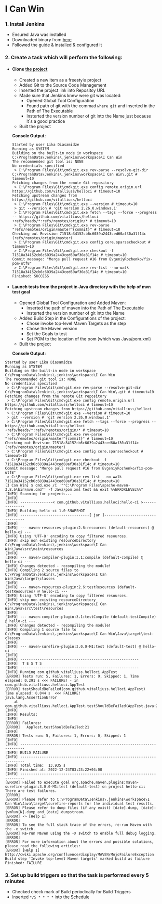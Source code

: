 # I Can Win 

### 1. Install Jenkins
* Ensured Java was installed
* Downloaded binary from [here](https://jenkins.io/download/)
* Followed the guide & installed & configured it

### 2. Create a task which will perform the following:
* #### Clone [the project](https://github.com/vitalliuss/helloci)
	+ Created a new item as a freestyle project 
	+ Added Git to the Source Code Management
	+ Inserted the project link into Repositoy URL
	+ Made sure that Jenkins knew were git was located:
		- Opened Global Tool Configuration
		- Found path of git with the commad `where git` and inserted in the Path of The Executable 
		- Insterted the version number of git into the Name just because it`s a good practice
	+ Built the project
	
	**Console Output:**
	```
	Started by user Lika Diasamidze
	Running as SYSTEM
	Building on the built-in node in workspace C:\ProgramData\Jenkins\.jenkins\workspace\I Can Win
	The recommended git tool is: NONE
	No credentials specified
	 > C:\Program Files\Git\cmd\git.exe rev-parse --resolve-git-dir C:\ProgramData\Jenkins\.jenkins\workspace\I Can Win\.git # timeout=10
	Fetching changes from the remote Git repository
	 > C:\Program Files\Git\cmd\git.exe config remote.origin.url https://github.com/vitalliuss/helloci # timeout=10
	Fetching upstream changes from https://github.com/vitalliuss/helloci
	 > C:\Program Files\Git\cmd\git.exe --version # timeout=10
	 > git --version # 'git version 2.26.0.windows.1'
	 > C:\Program Files\Git\cmd\git.exe fetch --tags --force --progress -- https://github.com/vitalliuss/helloci +refs/heads/*:refs/remotes/origin/* # timeout=10
	 > C:\Program Files\Git\cmd\git.exe rev-parse "refs/remotes/origin/master^{commit}" # timeout=10
	Checking out Revision 71518a34152cb6c6039a2443ced60af30a31f14c (refs/remotes/origin/master)
	 > C:\Program Files\Git\cmd\git.exe config core.sparsecheckout # timeout=10
	 > C:\Program Files\Git\cmd\git.exe checkout -f 71518a34152cb6c6039a2443ced60af30a31f14c # timeout=10
	Commit message: "Merge pull request #16 from EvgeniyRozhenko/fix-pom-utf8"
	 > C:\Program Files\Git\cmd\git.exe rev-list --no-walk 71518a34152cb6c6039a2443ced60af30a31f14c # timeout=10
	Finished: SUCCESS
	```
* #### Launch tests from the project in Java directory with the help of mvn test goal
	+ Opened Global Tool Configuration and Added Maven:
		+ Inserted the path of maven into the Path of The Executable 
		+ Insterted the version number of git into the Name
	+  Added Build Step in the Configurations of the project:
		+ Chose invoke top-level Maven Targets as the step
		+ Chose the Maven version 
		+ Set the Goals to test
		+ Set POM to the location of the pom (which was Java/pom.xml)
	+ Built the project
	
	**Console Output:**
```
Started by user Lika Diasamidze
Running as SYSTEM
Building on the built-in node in workspace C:\ProgramData\Jenkins\.jenkins\workspace\I Can Win
The recommended git tool is: NONE
No credentials specified
 > C:\Program Files\Git\cmd\git.exe rev-parse --resolve-git-dir C:\ProgramData\Jenkins\.jenkins\workspace\I Can Win\.git # timeout=10
Fetching changes from the remote Git repository
 > C:\Program Files\Git\cmd\git.exe config remote.origin.url https://github.com/vitalliuss/helloci # timeout=10
Fetching upstream changes from https://github.com/vitalliuss/helloci
 > C:\Program Files\Git\cmd\git.exe --version # timeout=10
 > git --version # 'git version 2.26.0.windows.1'
 > C:\Program Files\Git\cmd\git.exe fetch --tags --force --progress -- https://github.com/vitalliuss/helloci +refs/heads/*:refs/remotes/origin/* # timeout=10
 > C:\Program Files\Git\cmd\git.exe rev-parse "refs/remotes/origin/master^{commit}" # timeout=10
Checking out Revision 71518a34152cb6c6039a2443ced60af30a31f14c (refs/remotes/origin/master)
 > C:\Program Files\Git\cmd\git.exe config core.sparsecheckout # timeout=10
 > C:\Program Files\Git\cmd\git.exe checkout -f 71518a34152cb6c6039a2443ced60af30a31f14c # timeout=10
Commit message: "Merge pull request #16 from EvgeniyRozhenko/fix-pom-utf8"
 > C:\Program Files\Git\cmd\git.exe rev-list --no-walk 71518a34152cb6c6039a2443ced60af30a31f14c # timeout=10
[I Can Win] $ cmd.exe /C '""C:\Program Files\apache-maven-3.8.6\bin\mvn.cmd"' -f Java/pom.xml test && exit %%ERRORLEVEL%%"
[INFO] Scanning for projects...
[INFO] 
[INFO] ---------------< com.github.vitalliuss.helloci:hello-ci >---------------
[INFO] Building hello-ci 1.0-SNAPSHOT
[INFO] --------------------------------[ jar ]---------------------------------
[INFO] 
[INFO] --- maven-resources-plugin:2.6:resources (default-resources) @ hello-ci ---
[INFO] Using 'UTF-8' encoding to copy filtered resources.
[INFO] skip non existing resourceDirectory C:\ProgramData\Jenkins\.jenkins\workspace\I Can Win\Java\src\main\resources
[INFO] 
[INFO] --- maven-compiler-plugin:3.1:compile (default-compile) @ hello-ci ---
[INFO] Changes detected - recompiling the module!
[INFO] Compiling 2 source files to C:\ProgramData\Jenkins\.jenkins\workspace\I Can Win\Java\target\classes
[INFO] 
[INFO] --- maven-resources-plugin:2.6:testResources (default-testResources) @ hello-ci ---
[INFO] Using 'UTF-8' encoding to copy filtered resources.
[INFO] skip non existing resourceDirectory C:\ProgramData\Jenkins\.jenkins\workspace\I Can Win\Java\src\test\resources
[INFO] 
[INFO] --- maven-compiler-plugin:3.1:testCompile (default-testCompile) @ hello-ci ---
[INFO] Changes detected - recompiling the module!
[INFO] Compiling 1 source file to C:\ProgramData\Jenkins\.jenkins\workspace\I Can Win\Java\target\test-classes
[INFO] 
[INFO] --- maven-surefire-plugin:3.0.0-M1:test (default-test) @ hello-ci ---
[INFO] 
[INFO] -------------------------------------------------------
[INFO]  T E S T S
[INFO] -------------------------------------------------------
[INFO] Running com.github.vitalliuss.helloci.AppTest
[ERROR] Tests run: 5, Failures: 1, Errors: 0, Skipped: 1, Time elapsed: 0.291 s <<< FAILURE! - in com.github.vitalliuss.helloci.AppTest
[ERROR] testShouldBeFailed(com.github.vitalliuss.helloci.AppTest)  Time elapsed: 0.044 s  <<< FAILURE!
java.lang.AssertionError
	at com.github.vitalliuss.helloci.AppTest.testShouldBeFailed(AppTest.java:21)
[INFO] 
[INFO] Results:
[INFO] 
[ERROR] Failures: 
[ERROR]   AppTest.testShouldBeFailed:21
[INFO] 
[ERROR] Tests run: 5, Failures: 1, Errors: 0, Skipped: 1
[INFO] 
[INFO] ------------------------------------------------------------------------
[INFO] BUILD FAILURE
[INFO] ------------------------------------------------------------------------
[INFO] Total time:  13.935 s
[INFO] Finished at: 2022-12-24T03:23:22+04:00
[INFO] ------------------------------------------------------------------------
[ERROR] Failed to execute goal org.apache.maven.plugins:maven-surefire-plugin:3.0.0-M1:test (default-test) on project hello-ci: There are test failures.
[ERROR] 
[ERROR] Please refer to C:\ProgramData\Jenkins\.jenkins\workspace\I Can Win\Java\target\surefire-reports for the individual test results.
[ERROR] Please refer to dump files (if any exist) [date].dump, [date]-jvmRun[N].dump and [date].dumpstream.
[ERROR] -> [Help 1]
[ERROR] 
[ERROR] To see the full stack trace of the errors, re-run Maven with the -e switch.
[ERROR] Re-run Maven using the -X switch to enable full debug logging.
[ERROR] 
[ERROR] For more information about the errors and possible solutions, please read the following articles:
[ERROR] [Help 1] http://cwiki.apache.org/confluence/display/MAVEN/MojoFailureException
Build step 'Invoke top-level Maven targets' marked build as failure
Finished: FAILURE
```

### 3. Set up build triggers so that the task is performed every 5 minutes
* Checked check mark of Build periodically for Build Triggers
* Inserted `*/5 * * * *` into the Schedule
